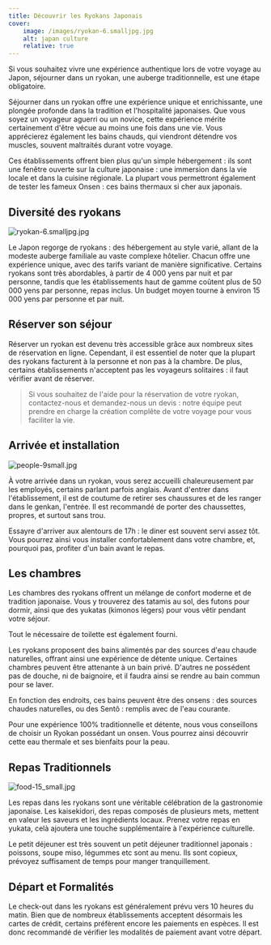 ```yaml
---
title: Découvrir les Ryokans Japonais
cover: 
    image: /images/ryokan-6.smalljpg.jpg
    alt: japan culture
    relative: true
---
```


Si vous souhaitez vivre une expérience authentique lors de votre voyage au Japon, séjourner dans un ryokan, une auberge traditionnelle, est une étape obligatoire.
<!--more-->

Séjourner dans un ryokan offre une expérience unique et enrichissante, une plongée profonde dans la tradition et l'hospitalité japonaises. Que vous soyez un voyageur aguerri ou un novice, cette expérience mérite certainement d'être vécue au moins une fois dans une vie. Vous apprécierez également les bains chauds, qui viendront détendre vos muscles, souvent maltraités durant votre voyage.

Ces établissements offrent bien plus qu'un simple hébergement : ils sont une fenêtre ouverte sur la culture japonaise : une immersion dans la vie locale et dans la cuisine régionale. La plupart vous permettront également de tester les fameux Onsen : ces bains thermaux si cher aux japonais.

## Diversité des ryokans

![ryokan-6.smalljpg.jpg](/images/ryokan-6.smalljpg.jpg)

Le Japon regorge de ryokans : des hébergement au style varié, allant de la modeste auberge familiale au vaste complexe hôtelier. Chacun offre une expérience unique, avec des tarifs variant de manière significative. Certains ryokans sont très abordables, à partir de 4 000 yens par nuit et par personne, tandis que les établissements haut de gamme coûtent plus de 50 000 yens par personne, repas inclus.
Un budget moyen tourne à environ 15 000 yens par personne et par nuit.

## Réserver son séjour

Réserver un ryokan est devenu très accessible grâce aux nombreux sites de réservation en ligne. Cependant, il est essentiel de noter que la plupart des ryokans facturent à la personne et non pas à la chambre. De plus, certains établissements n'acceptent pas les voyageurs solitaires : il faut vérifier avant de réserver.

> Si vous souhaitez de l'aide pour la réservation de votre ryokan, contactez-nous et demandez-nous un devis : notre équipe peut prendre en charge la création complête de votre voyage pour vous faciliter la vie.

## Arrivée et installation

![people-9small.jpg](/images/people-9small.jpg)

À votre arrivée dans un ryokan, vous serez accueilli chaleureusement par les employés, certains parlant parfois anglais. Avant d'entrer dans l'établissement, il est de coutume de retirer ses chaussures et de les ranger dans le genkan, l'entrée. Il est recommandé de porter des chaussettes, propres, et surtout sans trou.

Essayre d'arriver aux alentours de 17h : le diner est souvent servi assez tôt. Vous pourrez ainsi vous installer confortablement dans votre chambre, et, pourquoi pas, profiter d'un bain avant le repas.

## Les chambres

Les chambres des ryokans offrent un mélange de confort moderne et de tradition japonaise. Vous y trouverez des tatamis au sol, des futons pour dormir, ainsi que des yukatas (kimonos légers) pour vous vêtir pendant votre séjour.

Tout le nécessaire de toilette est également fourni.

Les ryokans proposent des bains alimentés par des sources d'eau chaude naturelles, offrant ainsi une expérience de détente unique. Certaines chambres peuvent être attenante à un bain privé. D'autres ne possédent pas de douche, ni de baignoire, et il faudra ainsi se rendre au bain commun pour se laver.

En fonction des endroits, ces bains peuvent être des onsens : des sources chaudes naturelles, ou des Sentô : remplis avec de l'eau courante.

Pour une expérience 100% traditionnelle et détente, nous vous conseillons de choisir un Ryokan possédant un onsen. Vous pourrez ainsi découvrir cette eau thermale et ses bienfaits pour la peau.

## Repas Traditionnels

![food-15_small.jpg](/images/food-15_small.jpg)

Les repas dans les ryokans sont une véritable célébration de la gastronomie japonaise. Les kaisekidori, des repas composés de plusieurs mets, mettent en valeur les saveurs et les ingrédients locaux. Prenez votre repas en yukata, celà ajoutera une touche supplémentaire à l'expérience culturelle.

Le petit déjeuner est très souvent un petit déjeuner traditionnel japonais : poissons, soupe miso, légummes etc sont au menu. Ils sont copieux, prévoyez suffisament de temps pour manger tranquillement.  

## Départ et Formalités

Le check-out dans les ryokans est généralement prévu vers 10 heures du matin. Bien que de nombreux établissements acceptent désormais les cartes de crédit, certains préfèrent encore les paiements en espèces. Il est donc recommandé de vérifier les modalités de paiement avant votre départ.
